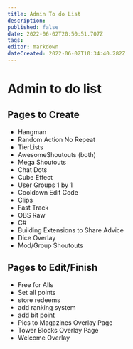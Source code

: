 ```yaml
---
title: Admin To do List
description: 
published: false
date: 2022-06-02T20:50:51.707Z
tags: 
editor: markdown
dateCreated: 2022-06-02T10:34:40.282Z
---
```


# Admin to do list

## Pages to Create
- Hangman
- Random Action No Repeat
- TierLists 
- AwesomeShoutouts (both)
- Mega Shoutouts
- Chat Dots
- Cube Effect
- User Groups 1 by 1
- Cooldown Edit Code
- Clips
- Fast Track
- OBS Raw
- C#
- Building Extensions to Share Advice
- Dice Overlay
- Mod/Group Shoutouts


## Pages to Edit/Finish

- Free for Alls
- Set all points
- store redeems
- add ranking system
- add bit point
- Pics to Magazines Overlay Page
- Tower Blocks Overlay Page
- Welcome Overlay


